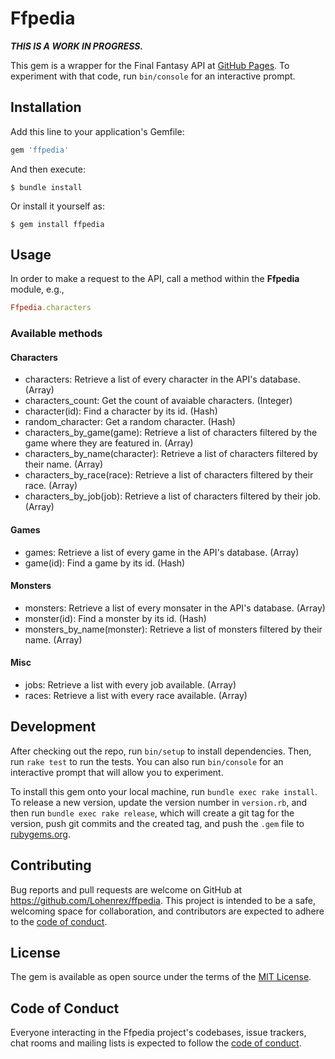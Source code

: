 # Ffpedia

***THIS IS A WORK IN PROGRESS.***

This gem is a wrapper for the Final Fantasy API at [GitHub Pages](https://www.moogleapi.com). To experiment with that code, run `bin/console` for an interactive prompt.

## Installation

Add this line to your application's Gemfile:

```ruby
gem 'ffpedia'
```

And then execute:

    $ bundle install

Or install it yourself as:

    $ gem install ffpedia

## Usage

In order to make a request to the API, call a method within the **Ffpedia** module, e.g.,
```ruby
Ffpedia.characters
```

### Available methods
#### Characters
* characters: Retrieve a list of every character in the API's database. (Array)
* characters_count: Get the count of avaiable characters. (Integer)
* character(id): Find a character by its id. (Hash)
* random_character: Get a random character. (Hash)
* characters_by_game(game): Retrieve a list of characters filtered by the game where they are featured in. (Array)
* characters_by_name(character): Retrieve a list of characters filtered by their name. (Array)
* characters_by_race(race): Retrieve a list of characters filtered by their race. (Array)
* characters_by_job(job): Retrieve a list of characters filtered by their job. (Array)

#### Games
* games: Retrieve a list of every game in the API's database. (Array)
* game(id): Find a game by its id. (Hash)

#### Monsters
* monsters: Retrieve a list of every monsater in the API's database. (Array)
* monster(id): Find a monster by its id. (Hash)
* monsters_by_name(monster): Retrieve a list of monsters filtered by their name. (Array)

#### Misc
* jobs: Retrieve a list with every job available. (Array)
* races: Retrieve a list with every race available. (Array)

## Development

After checking out the repo, run `bin/setup` to install dependencies. Then, run `rake test` to run the tests. You can also run `bin/console` for an interactive prompt that will allow you to experiment.

To install this gem onto your local machine, run `bundle exec rake install`. To release a new version, update the version number in `version.rb`, and then run `bundle exec rake release`, which will create a git tag for the version, push git commits and the created tag, and push the `.gem` file to [rubygems.org](https://rubygems.org).

## Contributing

Bug reports and pull requests are welcome on GitHub at https://github.com/Lohenrex/ffpedia. This project is intended to be a safe, welcoming space for collaboration, and contributors are expected to adhere to the [code of conduct](https://github.com/[USERNAME]/ffpedia/blob/main/CODE_OF_CONDUCT.md).

## License

The gem is available as open source under the terms of the [MIT License](https://opensource.org/licenses/MIT).

## Code of Conduct

Everyone interacting in the Ffpedia project's codebases, issue trackers, chat rooms and mailing lists is expected to follow the [code of conduct](https://github.com/Lohenrex/ffpedia/blob/main/CODE_OF_CONDUCT.md).

